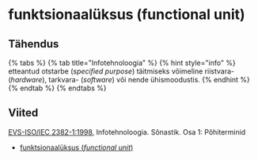 # funktsionaalüksus \(functional unit\)

## Tähendus

{% tabs %}
{% tab title="Infotehnoloogia" %}
{% hint style="info" %}
etteantud otstarbe \(_specified purpose_\) täitmiseks võimeline riistvara- \(_hardware_\), tarkvara- \(_software_\) või nende ühismoodustis.
{% endhint %}
{% endtab %}
{% endtabs %}

## Viited

[EVS-ISO/IEC 2382-1:1998](https://www.evs.ee/et/evs-iso-iec-2382-1-1998), Infotehnoloogia. Sõnastik. Osa 1: Põhiterminid

* [funktsionaalüksus \(_functional unit_\)](https://www.eki.ee/dict/its/index.cgi?Q=D06055C1-6C03-1014-88DC-FC5F0DBED45A&F=GUID&C01=1&C02=0&C10=1)



